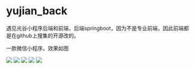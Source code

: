 # yujian_back
遇见光谷小程序后端和前端，后端springboot，因为不是专业前端，因此前端都是在github上搜集的开源改的。

一款微信小程序。效果如图

![](https://i.imgur.com/uJ6HmmC.png)
![](https://i.imgur.com/fSupqLO.png)
![](https://i.imgur.com/9fszX6M.png)
![](https://i.imgur.com/7ANCXyf.jpg)
![](https://i.imgur.com/x6pkYZM.png)